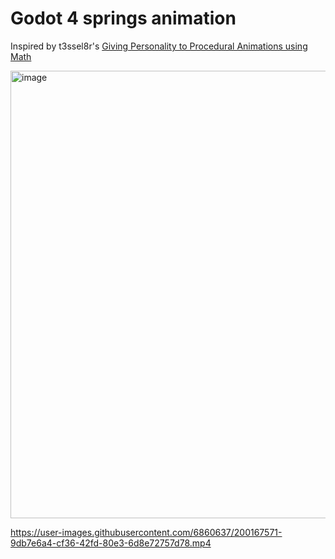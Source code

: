 # Godot 4 springs animation

Inspired by t3ssel8r's [Giving Personality to Procedural Animations using Math](https://www.youtube.com/watch?v=KPoeNZZ6H4s)

<img width="716" alt="image" src="https://user-images.githubusercontent.com/6860637/200167474-7d6a3b71-4869-4bee-af7b-dee47d015610.png">

https://user-images.githubusercontent.com/6860637/200167571-9db7e6a4-cf36-42fd-80e3-6d8e72757d78.mp4
